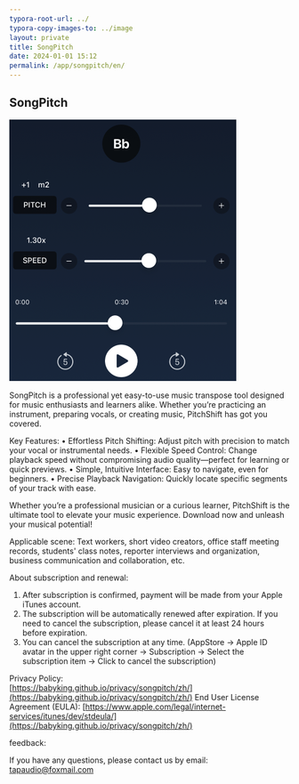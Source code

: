 ```yaml
---
typora-root-url: ../
typora-copy-images-to: ../image
layout: private
title: SongPitch 
date: 2024-01-01 15:12
permalink: /app/songpitch/en/
---
```


## SongPitch

<img src="/image/Xnip2025-01-18_13-35-42.png" alt="Xnip2025-01-18_13-35-42" style="zoom:50%;" />


SongPitch is a professional yet easy-to-use music transpose tool designed for music enthusiasts and learners alike. Whether you’re practicing an instrument, preparing vocals, or creating music, PitchShift has got you covered.

Key Features:
	•	Effortless Pitch Shifting: Adjust pitch with precision to match your vocal or instrumental needs.
	•	Flexible Speed Control: Change playback speed without compromising audio quality—perfect for learning or quick previews.
	•	Simple, Intuitive Interface: Easy to navigate, even for beginners.
	•	Precise Playback Navigation: Quickly locate specific segments of your track with ease.

Whether you’re a professional musician or a curious learner, PitchShift is the ultimate tool to elevate your music experience. Download now and unleash your musical potential!




Applicable scene:
Text workers, short video creators, office staff meeting records, students' class notes, reporter interviews and organization, business communication and collaboration, etc.


About subscription and renewal:

1. After subscription is confirmed, payment will be made from your Apple iTunes account.
2. The subscription will be automatically renewed after expiration. If you need to cancel the subscription, please cancel it at least 24 hours before expiration.
3. You can cancel the subscription at any time. (AppStore -> Apple ID avatar in the upper right corner -> Subscription -> Select the subscription item -> Click to cancel the subscription)


Privacy Policy:  
[https://babyking.github.io/privacy/songpitch/zh/](https://babyking.github.io/privacy/songpitch/zh/)
End User License Agreement (EULA):
[https://www.apple.com/legal/internet-services/itunes/dev/stdeula/](https://babyking.github.io/privacy/songpitch/zh/)


feedback:

If you have any questions, please contact us by email: tapaudio@foxmail.com